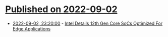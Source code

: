 # [Published on 2022-09-02](index.md)

* [2022-09-02, 23:20:00](https://hardware.slashdot.org/story/22/09/02/2044217/intel-details-12th-gen-core-socs-optimized-for-edge-applications?utm_source=rss1.0mainlinkanon&utm_medium=feed) - [Intel Details 12th Gen Core SoCs Optimized For Edge Applications](https://hardware.slashdot.org/story/22/09/02/2044217/intel-details-12th-gen-core-socs-optimized-for-edge-applications?utm_source=rss1.0mainlinkanon&utm_medium=feed)
